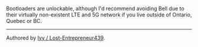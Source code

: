 Bootloaders are unlockable, although I'd recommend avoiding Bell due to their virtually non-existent LTE and 5G network if you live outside of Ontario, Quebec or BC. 
***
Authored by [Ivy / Lost-Entrepreneur439](https://github.com/Lost-Entrepreneur439).<br/>

